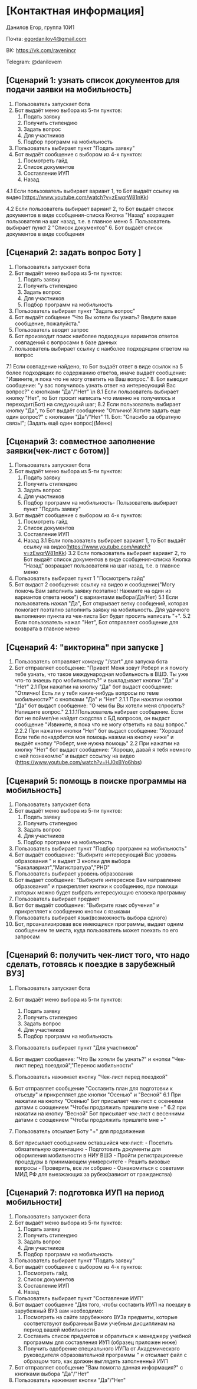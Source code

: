 # [Контактная информация]

Данилов Егор, группа 10И1

Почта: egordanilov4@gmail.com

ВК: https://vk.com/ravenincr

Telegram: @danilovem


## [Сценарий 1: узнать список документов для подачи заявки на мобильность]

 1. Пользователь запускает бота
 2. Бот выдаёт меню выбора из 5-ти пунктов:
    1. Подать заявку
    2. Получить стипендию
	3. Задать вопрос
	4. Для участников
	5. Подбор программ на мобильность
 3. Пользователь выбирает пункт "Подать заявку"
 4. Бот выдаёт сообщение с выбором из 4-х пунктов:
	1. Посмотреть гайд
	2. Список документов
	3. Составление ИУП
	4. Назад
	
4.1 Если пользователь выбирает вариант 1, то Бот выдаёт ссылку на видео(https://www.youtube.com/watch?v=zEwqrW81nKk) 

4.2 Если пользователь выбирает вариант 2, то Бот выдаёт список документов в виде ссобщения-списка
	Кнопка "Назад" возращает пользователя на шаг назад, т.е. в главное меню
 5. Пользователь выбирает пункт 2 "Список документов"
 6. Бот выдаёт список документов в виде сообщения 


## [Сценарий 2: задать вопрос Боту ]

 1. Пользователь запускает бота
 2. Бот выдаёт меню выбора из 5-ти пунктов:
    1. Подать заявку
    2. Получить стипендию
	3. Задать вопрос
	4. Для участников
	5. Подбор программ на мобильность
 3. Пользователь выбирает пункт "Задать вопрос"
 4. Бот выдаёт собщение "Что Вы хотели бы узнать? Введите ваше сообщение, пожалуйста."
 5. Пользователь вводит запрос
 6. Бот производит поиск наиболее подходящих вариантов ответов
 совпадений с вопросами в базе данных
 7. пользователь выбирает ссылку с наиболее подходящим ответом на вопрос

 7.1 Если совпадение найдено, то Бот выдаёт ответ в виде ссылок на 5 более подходящих по содержанию ответов,
	иначе выдаёт сообщение: "Извините, я пока что не могу ответить на Ваш вопрос."
 8. Бот выводит сообщение: "у вас получилось узнать ответ на интересующий Вас вопрос?" с кнопками "Да"/"Нет" \n
 8.1 Если пользователь выбирает кнопку "Нет", то Бот просит написать что именно не получилось и переходит(Бот) на следующий шаг;
	8.2 Если пользователь выбирает кнопку "Да", то Бот выдаёт сообщение "Отлично! Хотите задать еще один вопрос?" с кнопками "Да"/"Нет" 
 11. Бот: "Спасибо за обратную связь!"; (Задать ещё один вопрос)(Меню)


## [Сценарий 3: совместное заполнение заявки(чек-лист с ботом)]

 1. Пользователь запускает бота
 2. Бот выдаёт меню выбора из 5-ти пунктов:
    1. Подать заявку
    2. Получить стипендию
	3. Задать вопрос
	4. Для участников
	5. Подбор программ на мобильность- Пользователь выбирает пункт "Подать заявку"
 3. Бот выдаёт сообщение с выбором из 4-х пунктов:
	1. Посмотреть гайд
	2. Список документов
	3. Составление ИУП
	4. Назад
	3.1 Если пользователь выбирает вариант 1, то Бот выдаёт ссылку на видео(https://www.youtube.com/watch?v=zEwqrW81nKk) 
	3.2 Если пользователь выбирает вариант 2, то Бот выдаёт список документов в виде ссобщения-списка
	Кнопка "Назад" возращает пользователя на шаг назад, т.е. в главное меню
 4. Пользователь выбирает пункт 1 "Посмотреть гайд"
 5. Бот выдаст 2 сообщения: ссылку на видео и сообщение("Могу помочь Вам заполнить заявку поэтапно! Нажмите на один из вариантов ответа ниже") с вариантами выбора(Да/Нет)
 5.1 Если пользователь нажал "Да", Бот открывает ветку сообщений, которая помогает поэтапно заполнить заявку на мобильность.
 Для удачного выполнения  пункта из чек-листа Бот будет просить написать "+".
 5.2 Если пользователь нажал "Нет", Бот отправляет сообщение для возврата в главное меню

## [Сценарий 4: "викторина" при запуске ]

 1. Пользователь отправляет команду "/start" для запуска бота
 2. Бот отправляет сообщение: "Привет! Меня зовут Роберт и я помогу тебе узнать, что такое международная мобильность в ВШЭ.
	Ты уже что-то знаешь про мобильность?" и выкладывает кнопки "Да" и "Нет"
	2.1 При нажатии на кнопку "Да" бот выдаст сообщение: "Отлично! Есть ли у тебя какие-нибудь вопросы по теме мобильности?" с кнопками "Да" и "Нет"
		2.1.1 При нажатии кнопки "Да" бот выдаст сообщение: "О чем бы Вы хотели меня спросить? Напишите вопрос."
			2.1.1.1Пользователь набирает сообщение. Если бот не поймет/не найдет сходства с БД вопросов, он выдаст сообщение "Извините, я пока что не могу ответить на ваш вопрос."
		2.2.2 При нажатии кнопки "Нет" бот выдаст сообщение: "Хорошо! Если тебе понадобится моя помощь нажми на кнопку ниже" и выдаёт кнопку "Роберт, мне нужна помощь" 
	2.2 При нажатии на кнопку "Нет" бот выдаст сообщение: "Хорошо, давай я тебя немного с ней познакомлю"
	 и выдаст сссылку на видео (https://www.youtube.com/watch?v=HJ0xBYo6hbs)
	
## [Сценарий 5: помощь в поиске программы на мобильность]

 1. Пользователь запускает бота
 2. Бот выдаёт меню выбора из 5-ти пунктов:
    1. Подать заявку
    2. Получить стипендию
	3. Задать вопрос
	4. Для участников
	5. Подбор программ на мобильность
 3. Пользователь выбирает пункт "Подбор программ на мобильность"
 4. Бот выдаёт сообщение: "Выбирите интересующий Вас уровень образования " и выдает 3 кнопки для выбора "Бакалавриат","Магистратура","PHD"
 5. Пользователь выбирает уровень образования
 6. Бот выдает сообщение: "Выбирите интересное Вам направление образования" и прикрепляет кнопки к сообщению, 
	при помощи которых можно будет выбрать интересующую еловека программу
 7. Пользователь выбирает предмет
 8. Бот бот выдаёт сообщение: "Выбирите язык обучения" и прикрепляет к сообщению кнопки с языками
 9. Пользователь выбирает язык(возможность выбора одного)
 10. Бот, проанализировав все имеющиеся программы, выдает одним сообщением те места, куда пользователь может поехать по его запросам
 
## [Сценарий 6: получить чек-лист того, что надо сделать, готовясь к поездке в зарубежный ВУЗ]
 
 1. Пользователь запускает бота
 2. Бот выдаёт меню выбора из 5-ти пунктов:
    1. Подать заявку
    2. Получить стипендию
	3. Задать вопрос
	4. Для участников
	5. Подбор программ на мобильность
 3. Пользователь выбирает пункт "Для участников"
 4. Бот выдает сообщение: "Что Вы хотели бы узнать?" и кнопки "Чек-лист перед поездкой","Перенос мобильности"
 5. Пользователь нажимает кнопку "Чек-лист перед поездкой"
 6. Бот отправляет сообщение "Составить план для подготовки к отъезду" и прикрепляет две кнопки "Осенью" и "Весной"
	6.1 При нажатии на кнопку "Осенью" Бот присылает чек-лист с осенними датами с соощением "Чтобы продолжить пришлите мне +"
	6.2 при нажатии на кнопку "Весной" Бот присылает чек-лист с весенними датами с соощением "Чтобы продолжить пришлите мне +"
 
 7. Пользователь отсылает Боту "+" для продолжения
 8. Бот присылает сообщением оставшийся чек-лист: 
		- Посетить обязательную ориентацию
		- Подготовить документы для оформления мобильности в НИУ ВШЭ
		- Пройти регистрационные процедуры в принимающем университете
		- Решить визовые вопросы
		- Проверить, все ли собрано
		- Ознакомиться с советами МИД РФ для выезжающих за рубеж(зависит от гражданства)
 
## [Сценарий 7: подготовка ИУП на период мобильности]

 1. Пользователь запускает бота
 2. Бот выдаёт меню выбора из 5-ти пунктов:
    1. Подать заявку
    2. Получить стипендию
	3. Задать вопрос
	4. Для участников
	5. Подбор программ на мобильность
 3. Пользователь выбирает пункт "Подать заявку"
 4. Бот выдаёт сообщение с выбором из 4-х пунктов:
	1. Посмотреть гайд
	2. Список документов
	3. Составление ИУП
	4. Назад
 5. Пользователь выбирает пункт "Составление ИУП"
 6. Бот выдает сообщение "Для того, чтобы составить ИУП на поездку в зарубежный ВУЗ вам необходимо:
	1) Посмотреть на сайте зарубежного ВУЗа предметы, которые соответствуют выбранным Вами учебным дисциплинам на период вашей мобильности
	2) Составить список предметов и обратиться к менеджеру учебной программы для составления ИУП (образец приложен ниже)
	3) Получить одобрение специального ИУПа от Академического руководителя образовательной программы
 " и отсылает файл с образцом того, как должен выглядеть заполненный ИУП 
 7. Бот отправляет сообщение "Вам помогла данная информация?" с кнопками выбора "Да"/"Нет"
 8. Пользователь нажимает кнопки "Да"/"Нет"
